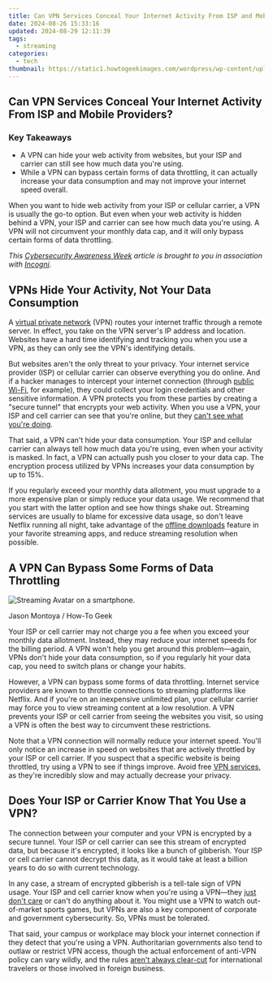 ```yaml
---
title: Can VPN Services Conceal Your Internet Activity From ISP and Mobile Providers?
date: 2024-08-26 15:33:16
updated: 2024-08-29 12:11:39
tags:
  - streaming
categories:
  - tech
thumbnail: https://static1.howtogeekimages.com/wordpress/wp-content/uploads/2023/10/16-4.png
---
```


## Can VPN Services Conceal Your Internet Activity From ISP and Mobile Providers?

### Key Takeaways

* A VPN can hide your web activity from websites, but your ISP and carrier can still see how much data you're using.
* While a VPN can bypass certain forms of data throttling, it can actually increase your data consumption and may not improve your internet speed overall.

 When you want to hide web activity from your ISP or cellular carrier, a VPN is usually the go-to option. But even when your web activity is hidden behind a VPN, your ISP and carrier can see how much data you're using. A VPN will not circumvent your monthly data cap, and it will only bypass certain forms of data throttling.

_This [Cybersecurity Awareness Week](https://extra-hints.techidaily.com/2024-approved-achieving-a-natural-sound-curve-dimming-audio-smoothly/) article is brought to you in association with [Incogni](https://www.dpbolvw.net/click-3607085-15563748/https://incogni.com/deal/?transaction%5Fid=102bb4195232133c0b618b277a6e3e&offer%5Fid=1151&affiliate%5Fid=16804&source=&aff%5Fsub=&utm%5Fsource=Affiliates&utm%5Fmedium=16804&utm%5Fcampaign=affiliate&utm%5Fcontent=1151&recurring%5Fgoal%5Fid=952)._ 

##  VPNs Hide Your Activity, Not Your Data Consumption

 A [virtual private network](https://extra-guidance.techidaily.com/2024-approved-masterclass-in-3d-color-grading-with-custom-luts/) (VPN) routes your internet traffic through a remote server. In effect, you take on the VPN server's IP address and location. Websites have a hard time identifying and tracking you when you use a VPN, as they can only see the VPN's identifying details.

 But websites aren't the only threat to your privacy. Your internet service provider (ISP) or cellular carrier can observe everything you do online. And if a hacker manages to intercept your internet connection (through [public Wi-Fi](https://tech-haven.techidaily.com/demystifying-the-issue-of-synchronizing-artificial-intelligence-with-human-values/), for example), they could collect your login credentials and other sensitive information. A VPN protects you from these parties by creating a "secure tunnel" that encrypts your web activity. When you use a VPN, your ISP and cell carrier can see that you're online, but they [can't see what you're doing](https://youtube-sure.techidaily.com/o-video-stream-mp3-to-youtube-in-3-easy-steps-for-2024/).

 That said, a VPN can't hide your data consumption. Your ISP and cellular carrier can always tell how much data you're using, even when your activity is masked. In fact, a VPN can actually push you closer to your data cap. The encryption process utilized by VPNs increases your data consumption by up to 15%.

 If you regularly exceed your monthly data allotment, you must upgrade to a more expensive plan or simply reduce your data usage. We recommend that you start with the latter option and see how things shake out. Streaming services are usually to blame for excessive data usage, so don't leave Netflix running all night, take advantage of the [offline downloads](https://extra-guidance.techidaily.com/new-master-iphone-timelapses-efficient-recording-tips/) feature in your favorite streaming apps, and reduce streaming resolution when possible.

##  A VPN Can Bypass Some Forms of Data Throttling

![Streaming Avatar on a smartphone.](https://static1.howtogeekimages.com/wordpress/wp-content/uploads/2023/10/52831639297_9ee5ba1363_o.jpg) 

Jason Montoya / How-To Geek

 Your ISP or cell carrier may not charge you a fee when you exceed your monthly data allotment. Instead, they may reduce your internet speeds for the billing period. A VPN won't help you get around this problem—again, VPNs don't hide your data consumption, so if you regularly hit your data cap, you need to switch plans or change your habits.

 However, a VPN can bypass some forms of data throttling. Internet service providers are known to throttle connections to streaming platforms like Netflix. And if you're on an inexpensive unlimited plan, your cellular carrier may force you to view streaming content at a low resolution. A VPN prevents your ISP or cell carrier from seeing the websites you visit, so using a VPN is often the best way to circumvent these restrictions.

 Note that a VPN connection will normally reduce your internet speed. You'll only notice an increase in speed on websites that are actively throttled by your ISP or cell carrier. If you suspect that a specific website is being throttled, try using a VPN to see if things improve. Avoid free [VPN services](https://fox-links.techidaily.com/in-2024-streamline-and-shine-the-top-5-video-quality-tools/), as they're incredibly slow and may actually decrease your privacy.

##  Does Your ISP or Carrier Know That You Use a VPN?

 The connection between your computer and your VPN is encrypted by a secure tunnel. Your ISP or cell carrier can see this stream of encrypted data, but because it's encrypted, it looks like a bunch of gibberish. Your ISP or cell carrier cannot decrypt this data, as it would take at least a billion years to do so with current technology.

 In any case, a stream of encrypted gibberish is a tell-tale sign of VPN usage. Your ISP and cell carrier know when you're using a VPN—they [just don't care](https://buynow-tips.techidaily.com/expert-analysis-of-the-linksys-wrt1erry-cohen-phd-abpp/) or can't do anything about it. You might use a VPN to watch out-of-market sports games, but VPNs are also a key component of corporate and government cybersecurity. So, VPNs must be tolerated.

 That said, your campus or workplace may block your internet connection if they detect that you're using a VPN. Authoritarian governments also tend to outlaw or restrict VPN access, though the actual enforcement of anti-VPN policy can vary wildly, and the rules [aren't always clear-cut](https://tiktok-videos.techidaily.com/in-2024-boost-your-video-virality-essential-tiktok-lyrics/) for international travelers or those involved in foreign business.

<ins class="adsbygoogle"
     style="display:block"
     data-ad-format="autorelaxed"
     data-ad-client="ca-pub-7571918770474297"
     data-ad-slot="1223367746"></ins>



<ins class="adsbygoogle"
     style="display:block"
     data-ad-client="ca-pub-7571918770474297"
     data-ad-slot="8358498916"
     data-ad-format="auto"
     data-full-width-responsive="true"></ins>
